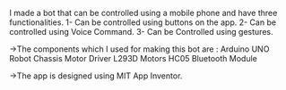 I made a bot that can be controlled using a mobile phone and have three functionalities.
1- Can be controlled using buttons on the app.
2- Can be controlled using Voice Command.
3- Can be Controlled using gestures.

->The components which I used for making this bot are :
Arduino UNO
Robot Chassis
Motor Driver L293D
Motors
HC05 Bluetooth Module

->The app is designed using MIT App Inventor.
